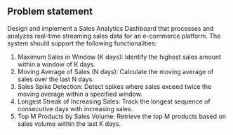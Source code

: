 ## Problem statement 
Design and implement a Sales Analytics Dashboard 
that processes and analyzes real-time streaming sales data for an e-commerce platform.
The system should support the following functionalities:

1. Maximum Sales in Window (K days): Identify the highest sales amount within a window of K days.
2. Moving Average of Sales (N days): Calculate the moving average of sales over the last N days.
3. Sales Spike Detection: Detect spikes where sales exceed twice the moving average within a specified window.
4. Longest Streak of Increasing Sales: Track the longest sequence of consecutive days with increasing sales.
5. Top M Products by Sales Volume: Retrieve the top M products based on sales volume within the last K days.